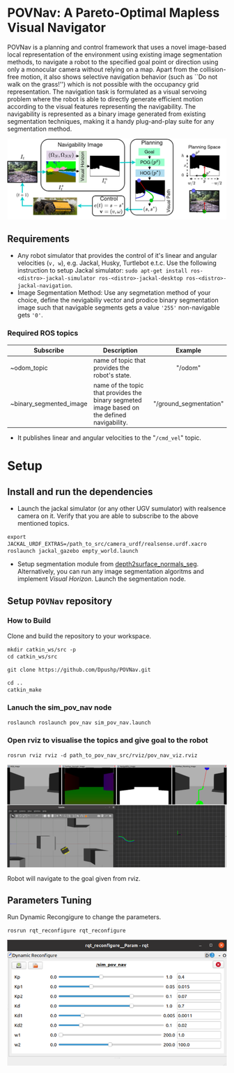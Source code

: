 # POVNav: A Pareto-Optimal Mapless Visual Navigator

POVNav is a planning and control framework that uses a novel image-based local representation of the environment using existing image segmentation methods, to navigate a robot to the specified goal point or direction using only a monocular camera without relying on a map. Apart from the collision-free motion, it also shows selective navigation behavior (such as ``Do not walk on the grass!'') which is not possible with the occupancy grid representation. 
The navigation task is formulated as a visual servoing problem where the robot is able to directly generate efficient motion according to the visual features representing the navigability. The navigability is represented as a binary image generated from existing segmentation techniques, making it a handy plug-and-play suite for any segmentation method.

![Dynamic Reconfigure Window](assets/POVNav_full.png)

## Requirements
- Any robot simulator that provides the control of it's linear and angular velocities (`v, w`), e.g. Jackal, Husky, Turtlebot e.t.c. 
Use the following instruction to setup Jackal simulator: `sudo apt-get install ros-<distro>-jackal-simulator ros-<distro>-jackal-desktop ros-<distro>-jackal-navigation`.
- Image Segmentation Method: Use any segmetation method of your choice, define the nevigabiliy vector and prodice binary segmentation image such that navigable segments gets a value `'255'` non-navigable gets `'0'`.

### Required ROS topics
| Subscribe            | Description                                                                                                   |        Example      |
| -------------------- | ------------------------------------------------------------------------------------------------------------- | :-----------------------: |
| ~odom_topic     | name of topic that provides the robot's state.                          | "/odom"            
| ~binary_segmented_image               | name of the topic that provides the binary segmeted image based on the defined navigability.                    |              "/ground_segmentation"            |

- It publishes linear and angular velocities to the "`/cmd_vel`" topic.

# Setup
## Install and run the dependencies
- Launch the jackal simulator (or any other UGV sumulator) with realsence camera on it. Verify that you are able to subscribe to the above mentioned topics.
```
export JACKAL_URDF_EXTRAS=/path_to_src/camera_urdf/realsense.urdf.xacro
roslaunch jackal_gazebo empty_world.launch 
```


- Setup segmentation module from [depth2surface_normals_seg](https://github.com/Dpushp/depth2surface_normals_seg). Alternatively, you can run any image segmentation algoritms and implement *Visual Horizon*. Launch the segmentation node.

## Setup `POVNav` repository
### How to Build
Clone and build the repository to your workspace. 
```
mkdir catkin_ws/src -p
cd catkin_ws/src
```
```
git clone https://github.com/Dpushp/POVNav.git
```
```
cd ..
catkin_make
```

### Lanuch the sim_pov_nav node
```
roslaunch roslaunch pov_nav sim_pov_nav.launch 
```
### Open rviz to visualise the topics and give goal to the robot
```
rosrun rviz rviz -d path_to_pov_nav_src/rviz/pov_nav_viz.rviz
```
![POVNav Planning Image with Gazebo](assets/POVNav_planning_image.png)

Robot will navigate to the goal given from rviz.

## Parameters Tuning
Run Dynamic Recongigure to change the parameters.
```
rosrun rqt_reconfigure rqt_reconfigure
```
![Dynamic Reconfigure Window](assets/rqt_params.png)

